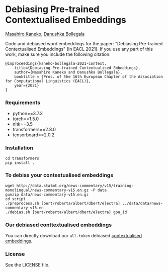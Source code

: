 # Debiasing Pre-trained Contextualised Embeddings

[Masahiro Kaneko](https://sites.google.com/view/masahirokaneko/english?authuser=0), [Danushka Bollegala](http://danushka.net/)


Code and debiased word embeddings for the paper: "Debiasing Pre-trained Contextualised Embeddings" (In EACL 2021). If you use any part of this work, make sure you include the following citation:

```
@inproceedings{kaneko-bollegala-2021-context,
    title={Debiasing Pre-trained Contextualised Embeddings},
    author={Masahiro Kaneko and Danushka Bollegala},
    booktitle = {Proc. of the 16th European Chapter of the Association for Computational Linguistics (EACL)},
    year={2021}
}
```


### Requirements
- python==3.7.3
- torch==1.5.0
- nltk==3.5
- transformers==2.8.0
- tensorboard==2.0.2

### Installation
```
cd transformers
pip install .
```


### To debias your contextualised embeddings
```
wget http://data.statmt.org/news-commentary/v15/training-monolingual/news-commentary-v15.en.gz -P data
gunzip data/news-commentary-v15.en.gz
cd script
./preprocess.sh [bert/roberta/albert/dbert/electra] ../data/data/news-commentary-v15.en
./debias.sh [bert/roberta/albert/dbert/electra] gpu_id

```

### Our debiased conttextualised embeddings

You can directly download our ``all-token`` debiased [contextualised embeddings](https://drive.google.com/drive/folders/1a99jISCUfTp2E5BNQtIHEelQT-Pf8ayB?usp=sharing).

### License
See the LICENSE file.
